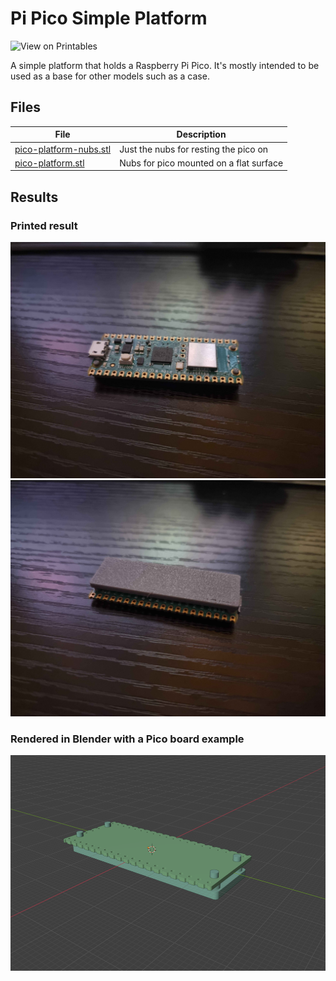 # Pi Pico Simple Platform

![View on Printables](https://img.shields.io/badge/Printables-orange?style=for-the-badge&logo=printables&logoColor=white&link=https%3A%2F%2Fwww.printables.com%2Fmodel%2F949310-pi-pico-platform)

A simple platform that holds a Raspberry Pi Pico. It's mostly intended to be used as a base for other models such as a case.

## Files

| File                                                     | Description                             |
| -------------------------------------------------------- | --------------------------------------- |
| [pico-platform-nubs.stl](./files/pico-platform-nubs.stl) | Just the nubs for resting the pico on   |
| [pico-platform.stl](./files/pico-platform.stl)           | Nubs for pico mounted on a flat surface |

## Results

### Printed result

![top side of printed platform](./images/print-top.jpg)
![bottom side of printed platform](./images/print-bottom.jpg)

### Rendered in Blender with a Pico board example

![blender screenshot](./images/blender.png)
